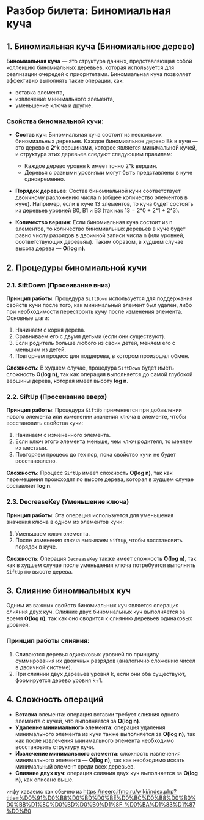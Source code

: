 # Разбор билета: Биномиальная куча

## 1. Биномиальная куча (Биномиальное дерево)

**Биномиальная куча** — это структура данных, представляющая собой коллекцию биномиальных деревьев, которая используется для реализации очередей с приоритетами. Биномиальная куча позволяет эффективно выполнять такие операции, как:
- вставка элемента,
- извлечение минимального элемента,
- уменьшение ключа и другие.

### Свойства биномиальной кучи:
- **Состав куч**: Биномиальная куча состоит из нескольких биномиальных деревьев. Каждое биномиальное дерево Bk в куче — это дерево с **2^k** вершинами, которое является минимальной кучей, и структура этих деревьев следуют следующим правилам:
  - Каждое дерево уровня k имеет точно 2^k вершин.
  - Деревья с разными уровнями могут быть представлены в куче одновременно.

- **Порядок деревьев**: Состав биномиальной кучи соответствует двоичному разложению числа n (общее количество элементов в куче). Например, если в куче 13 элементов, то куча будет состоять из деревьев уровней B0, B1 и B3 (так как 13 = 2^0 + 2^1 + 2^3).

- **Количество вершин**: Если биномиальная куча состоит из n элементов, то количество биномиальных деревьев в куче будет равно числу разрядов в двоичной записи числа n (или уровней, соответствующих деревьям). Таким образом, в худшем случае высота дерева — **O(log n)**.

## 2. Процедуры биномиальной кучи

### 2.1. **SiftDown** (Просеивание вниз)

**Принцип работы**: Процедура `SiftDown` используется для поддержания свойств кучи после того, как минимальный элемент был удален, либо при необходимости перестроить кучу после изменения элемента. Основные шаги:
1. Начинаем с корня дерева.
2. Сравниваем его с двумя детьми (если они существуют).
3. Если родитель больше любого из своих детей, меняем его с меньшим из детей.
4. Повторяем процесс для поддерева, в котором произошел обмен.

**Сложность**: В худшем случае, процедура `SiftDown` будет иметь сложность **O(log n)**, так как операция выполняется до самой глубокой вершины дерева, которая имеет высоту **log n**.

### 2.2. **SiftUp** (Просеивание вверх)

**Принцип работы**: Процедура `SiftUp` применяется при добавлении нового элемента или изменении значения ключа в элементе, чтобы восстановить свойства кучи:
1. Начинаем с измененного элемента.
2. Если ключ этого элемента меньше, чем ключ родителя, то меняем их местами.
3. Повторяем процесс до тех пор, пока свойство кучи не будет восстановлено.

**Сложность**: Процесс `SiftUp` имеет сложность **O(log n)**, так как перемещения происходят по высоте дерева, которая в худшем случае составляет **log n**.

### 2.3. **DecreaseKey** (Уменьшение ключа)

**Принцип работы**: Эта операция используется для уменьшения значения ключа в одном из элементов кучи:
1. Уменьшаем ключ элемента.
2. После изменения ключа вызываем `SiftUp`, чтобы восстановить порядок в куче.

**Сложность**: Операция `DecreaseKey` также имеет сложность **O(log n)**, так как в худшем случае после уменьшения ключа потребуется выполнить `SiftUp` по высоте дерева.

## 3. Слияние биномиальных куч

Одним из важных свойств биномиальных куч является операция слияния двух куч. Слияние двух биномиальных куч выполняется за время **O(log n)**, так как оно сводится к слиянию деревьев одинаковых уровней.

### Принцип работы слияния:
1. Сливаются деревья одинаковых уровней по принципу суммирования их двоичных разрядов (аналогично сложению чисел в двоичной системе).
2. При слиянии двух деревьев уровня k, если они оба существуют, формируется дерево уровня k+1.

## 4. Сложность операций

- **Вставка** элемента: операция вставки требует слияния одного элемента с кучей, что выполняется за **O(log n)**.
- **Удаление минимального элемента**: операция удаления минимального элемента из кучи также выполняется за **O(log n)**, так как после извлечения минимального элемента необходимо восстановить структуру кучи.
- **Извлечение минимального элемента**: сложность извлечения минимального элемента — **O(log n)**, так как необходимо искать минимальный элемент среди всех деревьев.
- **Слияние двух куч**: операция слияния двух куч выполняется за **O(log n)**, как описано выше.

инфу хаваемс как обычно из https://neerc.ifmo.ru/wiki/index.php?title=%D0%91%D0%B8%D0%BD%D0%BE%D0%BC%D0%B8%D0%B0%D0%BB%D1%8C%D0%BD%D0%B0%D1%8F_%D0%BA%D1%83%D1%87%D0%B0
